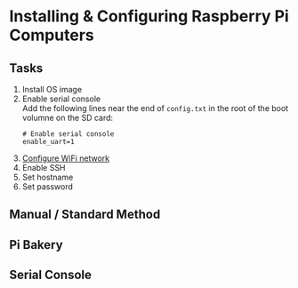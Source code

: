 # Installing & Configuring Raspberry Pi Computers

## Tasks

1. Install OS image
1. Enable serial console  
   Add the following lines near the end of `config.txt` in the root of the boot volumne on the SD card:
   ```
   # Enable serial console
   enable_uart=1
   ```
1. [Configure WiFi network](network.md)
1. Enable SSH
1. Set hostname
1. Set password

## Manual / Standard Method

## Pi Bakery

## Serial Console
